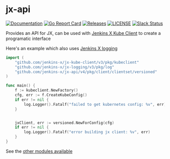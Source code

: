 # jx-api

[![Documentation](https://godoc.org/github.com/jenkins-x/jx-api?status.svg)](https://pkg.go.dev/mod/github.com/jenkins-x/jx-api)
[![Go Report Card](https://goreportcard.com/badge/github.com/jenkins-x/jx-api)](https://goreportcard.com/report/github.com/jenkins-x/jx-api)
[![Releases](https://img.shields.io/github/release-pre/jenkins-x/jx-api.svg)](https://github.com/jenkins-x/jx-api/releases)
[![LICENSE](https://img.shields.io/github/license/jenkins-x/jx-api.svg)](https://github.com/jenkins-x/jx-api/blob/master/LICENSE)
[![Slack Status](https://img.shields.io/badge/slack-join_chat-white.svg?logo=slack&style=social)](https://slack.k8s.io/)

Provides an API for JX, can be used with [Jenkins X Kube Client](https://github.com/jenkins-x/jx-kube-client) to create
a programatic interface

Here's an example which also uses [Jenkins X logging](https://github.com/jenkins-x/jx-logging)

```go
import (
    "github.com/jenkins-x/jx-kube-client/v3/pkg/kubeclient"
    "github.com/jenkins-x/jx-logging/v3/pkg/log"
    "github.com/jenkins-x/jx-api/v4/pkg/client/clientset/versioned"
)

func main() {
    f := kubeclient.NewFactory()
    cfg, err := f.CreateKubeConfig()
    if err != nil {
        log.Logger().Fatalf("failed to get kubernetes config: %v", err)
    }


    jxClient, err := versioned.NewForConfig(cfg)
    if err != nil {
        log.Logger().Fatalf("error building jx client: %v", err)
    }
}
```


See the [other modules available](https://github.com/jenkins-x/jx-cli#plugins)
